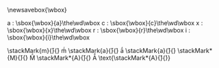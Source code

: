 \newsavebox{\wbox}

a 
:   \sbox{\wbox}{a}\the\wd\wbox
c 
:   \sbox{\wbox}{c}\the\wd\wbox
x 
:   \sbox{\wbox}{x}\the\wd\wbox
r 
:   \sbox{\wbox}{r}\the\wd\wbox
i 
:   \sbox{\wbox}{i}\the\wd\wbox



\stackMark{m}{̄}{́} m̃́
\stackMark{a}{̄}{́} ā́ 
\stackMark{a}{̂}{́}
\stackMark*{M}{̄}{́} M̃́
\stackMark*{A}{̄}{́} Ā́ 
\text{\stackMark*{A}{̂}{́}}

